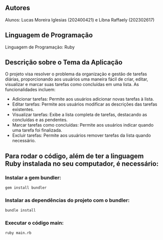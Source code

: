 ## Autores

Alunos: Lucas Moreira Iglesias (202400421) e Líbna Raffaely (202302617)

## Linguagem de Programação

Linguagem de Programação: Ruby

## Descrição sobre o Tema da Aplicação

O projeto visa resolver o problema da organização e gestão de tarefas diárias, proporcionando aos usuários uma maneira fácil de criar, editar, visualizar e marcar suas tarefas como concluídas em uma lista. As funcionalidades incluem:

- Adicionar tarefas: Permite aos usuários adicionar novas tarefas à lista.
- Editar tarefas: Permite aos usuários modificar as descrições das tarefas existentes.
- Visualizar tarefas: Exibe a lista completa de tarefas, destacando as concluídas e as pendentes.
- Marcar tarefas como concluídas: Permite aos usuários indicar quando uma tarefa foi finalizada.
- Excluir tarefas: Permite aos usuários remover tarefas da lista quando necessário.

## Para rodar o código, além de ter a linguagem Ruby instalada no seu computador, é necessário:

### Instalar a gem bundler:
```sh
gem install bundler
```

### Instalar as dependências do projeto com o bundler:
```sh
bundle install
```

### Executar o código main:
```sh
ruby main.rb
```